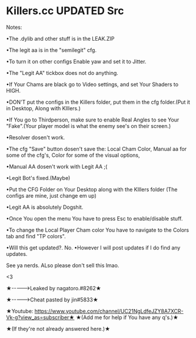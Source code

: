 # Killers.cc UPDATED Src 
Notes:

•The .dylib and other stuff is in the LEAK.ZIP

•The legit aa is in the "semilegit" cfg.

•To turn it on other configs Enable yaw and set it to Jitter.

•The "Legit AA" tickbox does not do anything.

•If Your Chams are black go to Video settings, and set Your Shaders to HIGH.

•DON'T put the configs in the Killers folder, put them in the cfg folder.(Put it in Desktop, Along with KIllers.)

•If You go to Thirdperson, make sure to enable Real Angles to see Your "Fake".(Your player model is what the enemy see's on their screen.)

•Resolver dosen't work.

•The cfg "Save" button dosen't save the: Local Cham Color, Manual aa for some of the cfg's, Color for some of the visual options, 

•Manual AA dosen't work with Legit AA ;(

•Legit Bot's fixed.(Maybe)

•Put the CFG Folder on Your Desktop along with the KIllers folder (The configs are mine, just change em up)

•Legit AA is absolutely Dogshit.

•Once You open the menu You have to press Esc to enable/disable stuff.

•To change the Local Player Cham color You have to navigate to the Colors tab and find "TP colors".


•Will this get updated?. No.
•However I will post updates if I do find any updates.


See ya nerds.
ALso please don't sell this lmao.

<3





★----->Leaked by nagatoro.#8262★

★----->Cheat pasted by jin#5833★

★Youtube: https://www.youtube.com/channel/UC21NgLdfeJZY8A7XCR-Vk-g?view_as=subscriber★
★(Add me for help if You have any q's.)★

★(If they're not already answered here.)★

